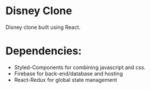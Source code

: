 # Disney Clone

Disney clone built using React.

# Dependencies:

- Styled-Components for combining javascript and css.
- Firebase for back-end/database and hosting
- React-Redux for global state management
